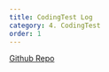 ```yaml
---
title: CodingTest Log
category: 4. CodingTest
order: 1
---
```

<link href="https://github.com/IonicaBizau/github-calendar" rel="stylesheet" />
<script src="https://cdn.jsdelivr.net/github-calendar/1.2.0/github-calendar.min.js"></script>

<div class="calendar">
  <div class="calendar-graph">
    <!-- 잔디표가 여기에 표시됩니다. -->
  </div>
</div>

<script>
  GitHubCalendar(".calendar", "HyunsooZo");
</script>

[Github Repo](https://github.com/HyunsooZo/Programmers)
